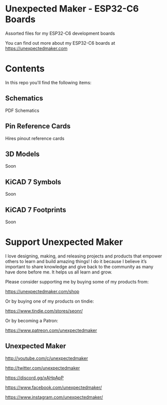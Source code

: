 # Unexpected Maker - ESP32-C6 Boards 

Assorted files for my ESP32-C6 development boards

You can find out more about my ESP32-C6 boards at https://unexpectedmaker.com

# Contents
In this repo you'll find the following items:

## Schematics
PDF Schematics

## Pin Reference Cards
Hires pinout reference cards

## 3D Models
Soon

## KiCAD 7 Symbols
Soon

## KiCAD 7 Footprints
Soon


# Support Unexpected Maker

I love designing, making, and releasing projects and products that empower others to learn and build amazing things! I do it because I believe it’s important to share knowledge and give back to the community as many have done before me. It helps us all learn and grow.

Please consider supporting me by buying some of my products from:

https://unexpectedmaker.com/shop

Or by buying one of my products on tindie:

https://www.tindie.com/stores/seonr/

Or by becoming a Patron:

https://www.patreon.com/unexpectedmaker


## Unexpected Maker
http://youtube.com/c/unexpectedmaker

http://twitter.com/unexpectedmaker

https://discord.gg/xAHpApP

https://www.facebook.com/unexpectedmaker/

https://www.instagram.com/unexpectedmaker/
